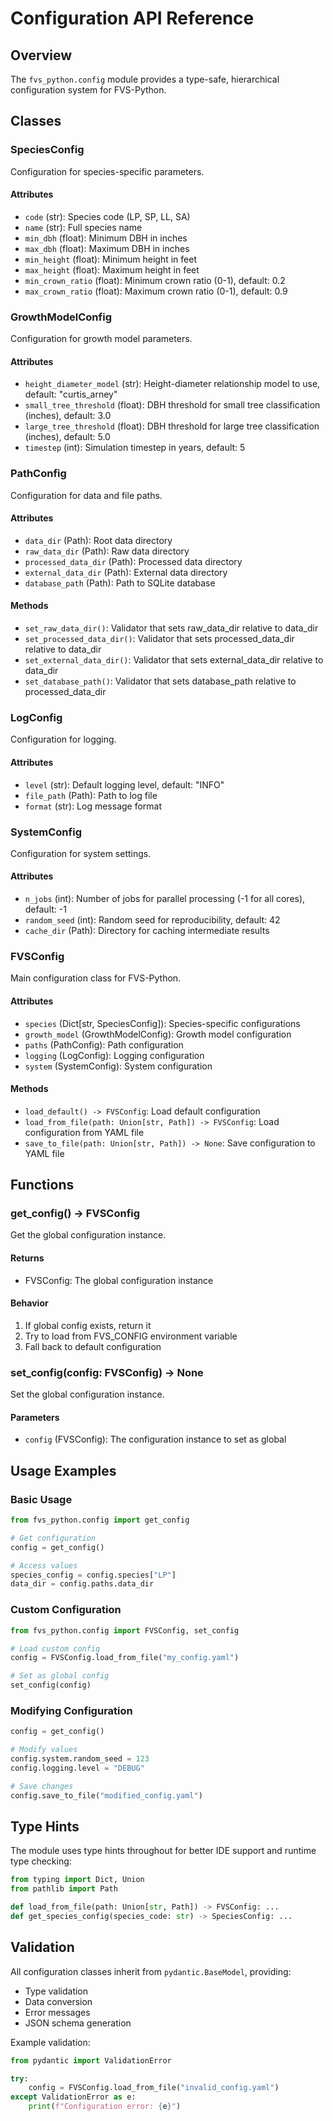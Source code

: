 # Configuration API Reference

## Overview

The `fvs_python.config` module provides a type-safe, hierarchical configuration system for FVS-Python.

## Classes

### SpeciesConfig

Configuration for species-specific parameters.

#### Attributes
- `code` (str): Species code (LP, SP, LL, SA)
- `name` (str): Full species name
- `min_dbh` (float): Minimum DBH in inches
- `max_dbh` (float): Maximum DBH in inches
- `min_height` (float): Minimum height in feet
- `max_height` (float): Maximum height in feet
- `min_crown_ratio` (float): Minimum crown ratio (0-1), default: 0.2
- `max_crown_ratio` (float): Maximum crown ratio (0-1), default: 0.9

### GrowthModelConfig

Configuration for growth model parameters.

#### Attributes
- `height_diameter_model` (str): Height-diameter relationship model to use, default: "curtis_arney"
- `small_tree_threshold` (float): DBH threshold for small tree classification (inches), default: 3.0
- `large_tree_threshold` (float): DBH threshold for large tree classification (inches), default: 5.0
- `timestep` (int): Simulation timestep in years, default: 5

### PathConfig

Configuration for data and file paths.

#### Attributes
- `data_dir` (Path): Root data directory
- `raw_data_dir` (Path): Raw data directory
- `processed_data_dir` (Path): Processed data directory
- `external_data_dir` (Path): External data directory
- `database_path` (Path): Path to SQLite database

#### Methods
- `set_raw_data_dir()`: Validator that sets raw_data_dir relative to data_dir
- `set_processed_data_dir()`: Validator that sets processed_data_dir relative to data_dir
- `set_external_data_dir()`: Validator that sets external_data_dir relative to data_dir
- `set_database_path()`: Validator that sets database_path relative to processed_data_dir

### LogConfig

Configuration for logging.

#### Attributes
- `level` (str): Default logging level, default: "INFO"
- `file_path` (Path): Path to log file
- `format` (str): Log message format

### SystemConfig

Configuration for system settings.

#### Attributes
- `n_jobs` (int): Number of jobs for parallel processing (-1 for all cores), default: -1
- `random_seed` (int): Random seed for reproducibility, default: 42
- `cache_dir` (Path): Directory for caching intermediate results

### FVSConfig

Main configuration class for FVS-Python.

#### Attributes
- `species` (Dict[str, SpeciesConfig]): Species-specific configurations
- `growth_model` (GrowthModelConfig): Growth model configuration
- `paths` (PathConfig): Path configuration
- `logging` (LogConfig): Logging configuration
- `system` (SystemConfig): System configuration

#### Methods
- `load_default() -> FVSConfig`: Load default configuration
- `load_from_file(path: Union[str, Path]) -> FVSConfig`: Load configuration from YAML file
- `save_to_file(path: Union[str, Path]) -> None`: Save configuration to YAML file

## Functions

### get_config() -> FVSConfig

Get the global configuration instance.

#### Returns
- FVSConfig: The global configuration instance

#### Behavior
1. If global config exists, return it
2. Try to load from FVS_CONFIG environment variable
3. Fall back to default configuration

### set_config(config: FVSConfig) -> None

Set the global configuration instance.

#### Parameters
- `config` (FVSConfig): The configuration instance to set as global

## Usage Examples

### Basic Usage
```python
from fvs_python.config import get_config

# Get configuration
config = get_config()

# Access values
species_config = config.species["LP"]
data_dir = config.paths.data_dir
```

### Custom Configuration
```python
from fvs_python.config import FVSConfig, set_config

# Load custom config
config = FVSConfig.load_from_file("my_config.yaml")

# Set as global config
set_config(config)
```

### Modifying Configuration
```python
config = get_config()

# Modify values
config.system.random_seed = 123
config.logging.level = "DEBUG"

# Save changes
config.save_to_file("modified_config.yaml")
```

## Type Hints

The module uses type hints throughout for better IDE support and runtime type checking:

```python
from typing import Dict, Union
from pathlib import Path

def load_from_file(path: Union[str, Path]) -> FVSConfig: ...
def get_species_config(species_code: str) -> SpeciesConfig: ...
```

## Validation

All configuration classes inherit from `pydantic.BaseModel`, providing:
- Type validation
- Data conversion
- Error messages
- JSON schema generation

Example validation:
```python
from pydantic import ValidationError

try:
    config = FVSConfig.load_from_file("invalid_config.yaml")
except ValidationError as e:
    print(f"Configuration error: {e}")
``` 